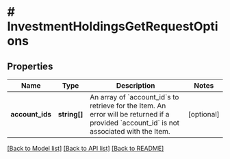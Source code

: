 # # InvestmentHoldingsGetRequestOptions

## Properties

Name | Type | Description | Notes
------------ | ------------- | ------------- | -------------
**account_ids** | **string[]** | An array of &#x60;account_id&#x60;s to retrieve for the Item. An error will be returned if a provided &#x60;account_id&#x60; is not associated with the Item. | [optional]

[[Back to Model list]](../../README.md#models) [[Back to API list]](../../README.md#endpoints) [[Back to README]](../../README.md)
